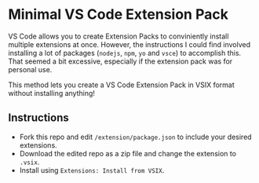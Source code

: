 # Minimal VS Code Extension Pack

VS Code allows you to create Extension Packs to conviniently install multiple extensions at once. However, the instructions I could find involved installing a lot of packages (`nodejs`, `npm`, `yo` and `vsce`) to accomplish this. That seemed a bit excessive, especially if the extension pack was for personal use.

This method lets you create a VS Code Extension Pack in VSIX format without installing anything! 

## Instructions

- Fork this repo and edit `/extension/package.json` to include your desired extensions. 
- Download the edited repo as a zip file and change the extension to `.vsix`. 
- Install using `Extensions: Install from VSIX`.
